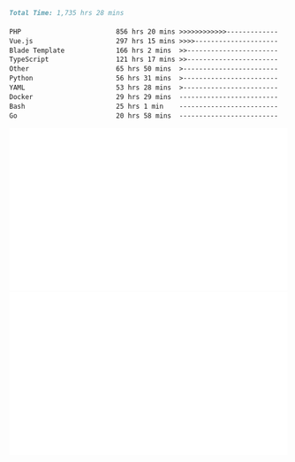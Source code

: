 <!--START_SECTION:waka-->

```markdown
Total Time: 1,735 hrs 28 mins

PHP                        856 hrs 20 mins >>>>>>>>>>>>-------------   47.54 %
Vue.js                     297 hrs 15 mins >>>>---------------------   16.50 %
Blade Template             166 hrs 2 mins  >>-----------------------   09.22 %
TypeScript                 121 hrs 17 mins >>-----------------------   06.73 %
Other                      65 hrs 50 mins  >------------------------   03.65 %
Python                     56 hrs 31 mins  >------------------------   03.14 %
YAML                       53 hrs 28 mins  >------------------------   02.97 %
Docker                     29 hrs 29 mins  -------------------------   01.64 %
Bash                       25 hrs 1 min    -------------------------   01.39 %
Go                         20 hrs 58 mins  -------------------------   01.16 %
```

<!--END_SECTION:waka-->
<p align="center">
    <img src="https://raw.githubusercontent.com/rjp2525/rjp2525/output/generated/overview.svg">
    <img src="https://raw.githubusercontent.com/rjp2525/rjp2525/output/generated/languages.svg">
</p>
